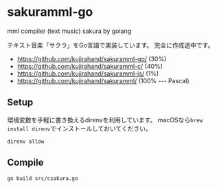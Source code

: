 # sakuramml-go
mml compiler (text music) sakura by golang

テキスト音楽「サクラ」をGo言語で実装しています。
完全に作成途中です。

- https://github.com/kujirahand/sakuramml-go/ (30%)
- https://github.com/kujirahand/sakuramml-c/ (40%)
- https://github.com/kujirahand/sakuramml-js/ (1%)
- https://github.com/kujirahand/sakuramml/ (100% --- Pascal)

## Setup

環境変数を手軽に書き換えるdirenvを利用しています。
macOSなら``brew install direnv``でインストールしておいてください。

```
direnv allow
```

## Compile

```
go build src/csakura.go
```
